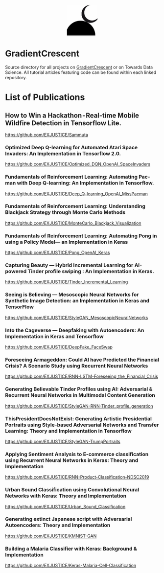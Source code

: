 <p align="center">
  <img src="https://github.com/EXJUSTICE/GradientCrescent/blob/master/GCicon.jpeg" width="100" height="100">
</p>


# GradientCrescent
Source directory for all projects on [GradientCrescent](https://medium.com/gradientcrescent) or on Towards Data Science. All tutorial articles featuring code can be found within each linked repository.


# List of Publications

## How to Win a Hackathon - Real-time Mobile Wildfire Detection in Tensorflow Lite.
https://github.com/EXJUSTICE/Sammuta

### Optimized Deep Q-learning for Automated Atari Space Invaders: An Implementation in Tensorflow 2.0.
https://github.com/EXJUSTICE/Optimized_DQN_OpenAI_SpaceInvaders

### Fundamentals of Reinforcement Learning: Automating Pac-man with Deep Q-learning: An Implementation in Tensorflow.
https://github.com/EXJUSTICE/Deep_Q-learning_OpenAI_MissPacman

### Fundamentals of Reinforcement Learning: Understanding Blackjack Strategy through Monte Carlo Methods
https://github.com/EXJUSTICE/MonteCarlo_Blackjack_Visualization

### Fundamentals of Reinforcement Learning: Automating Pong in using a Policy Model— an Implementation in Keras
https://github.com/EXJUSTICE/Pong_OpenAI_Keras

### Capturing Beauty — Hybrid Incremental Learning for AI-powered Tinder profile swiping : An Implementation in Keras.
https://github.com/EXJUSTICE/Tinder_Incremental_Learning

### Seeing is Believing — Mesoscopic Neural Networks for Synthetic Image Detection: an Implementation in Keras and TensorFlow
https://github.com/EXJUSTICE/StyleGAN_MesoscopicNeuralNetworks

### Into the Cageverse — Deepfaking with Autoencoders: An Implementation in Keras and Tensorflow
https://github.com/EXJUSTICE/DeepFake_FaceSwap

### Foreseeing Armageddon: Could AI have Predicted the Financial Crisis? A Scenario Study using Recurrent Neural Networks
https://github.com/EXJUSTICE/RNN-LSTM-Foreseeing_the_Financial_Crisis

### Generating Believable Tinder Profiles using AI: Adversarial & Recurrent Neural Networks in Multimodal Content Generation
https://github.com/EXJUSTICE/StyleGAN-RNN-Tinder_profile_generation

### ThisPresidentDoesNotExist: Generating Artistic Presidential Portraits using Style-based Adversarial Networks and Transfer Learning: Theory and Implementation in Tensorflow
https://github.com/EXJUSTICE/StyleGAN-TrumpPortraits

### Applying Sentiment Analysis to E-commerce classification using Recurrent Neural Networks in Keras: Theory and Implementation
https://github.com/EXJUSTICE/RNN-Product-Classification-NDSC2019

### Urban Sound Classification using Convolutional Neural Networks with Keras: Theory and Implementation
https://github.com/EXJUSTICE/Urban_Sound_Classification

### Generating extinct Japanese script with Adversarial Autoencoders: Theory and Implementation
https://github.com/EXJUSTICE/KMNIST-GAN

### Building a Malaria Classifier with Keras: Background & Implementation
https://github.com/EXJUSTICE/Keras-Malaria-Cell-Classification
